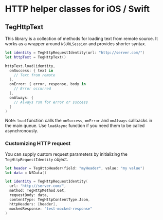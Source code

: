 # HTTP helper classes for iOS / Swift

## TegHttpText

This library is a collection of methods for loading text from remote source. It works as a wrapper around `NSURLSession` and provides shorter syntax.


```Swift
let identity = TegHttpRequestIdentity(url: "http://server.com/")
let httpText = TegHttpText()

httpText.load(identity,
  onSuccess: { text in
    // Text from remote
  },
  onError: { error, response, body in
    // Error occurred
  },
  onAlways: {
    // Always run for error or success
  }
)
```

Note: `load` function calls the `onSuccess`, `onError` and `onAlways` callbacks in the main queue. Use `loadAsync` function if you need them to be called asynchronously.


### Customizing HTTP request

You can supply custom request parameters by initializing the `TegHttpRequestIdentity` object.

```Swift
let header = TegHttpHeader(field: "myHeader", value: "my value")
let data = NSData()

let identity = TegHttpRequestIdentity(
  url: "http://server.com/",
  method: TegHttpMethod.Get,
  requestBody: data,
  contentType: TegHttpContentType.Json,
  httpHeaders: [header],
  mockedResponse: "test-mocked-response"
)
```

